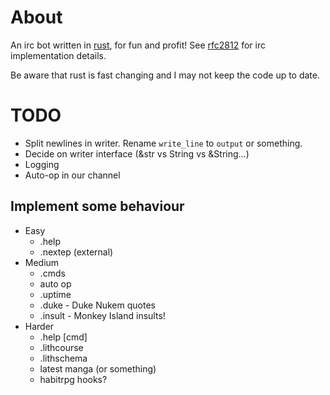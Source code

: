 About
=====

An irc bot written in [rust][], for fun and profit! See [rfc2812][] for irc implementation details.

Be aware that rust is fast changing and I may not keep the code up to date.

TODO
====

* Split newlines in writer. Rename `write_line` to `output` or something.
* Decide on writer interface (&str vs String vs &String...)
* Logging
* Auto-op in our channel

Implement some behaviour
-----------------------

* Easy
    * .help
    * .nextep (external)
* Medium
    * .cmds
    * auto op
    * .uptime
    * .duke - Duke Nukem quotes
    * .insult - Monkey Island insults!
* Harder
    * .help [cmd]
    * .lithcourse
    * .lithschema
    * latest manga (or something)
    * habitrpg hooks?

[rust]: http://www.rust-lang.org "rust"
[rfc2812]: http://tools.ietf.org/html/rfc2812 "irc reference"

